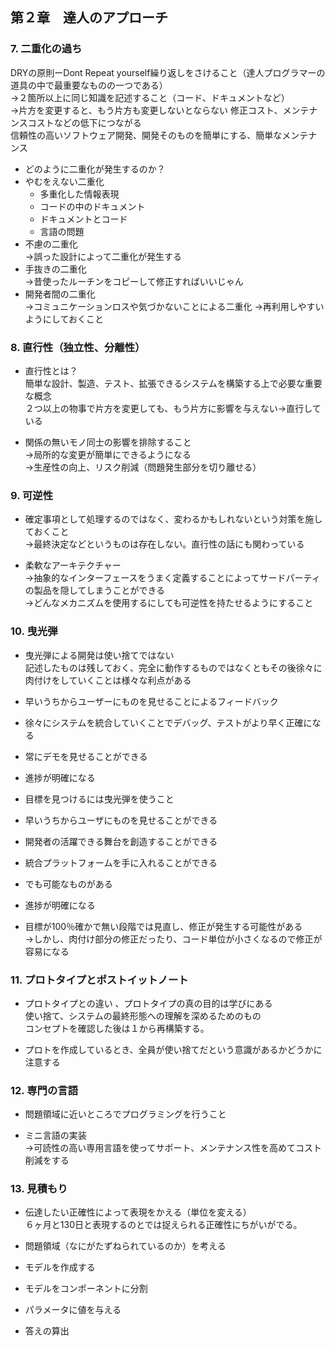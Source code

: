 ## 第２章　達人のアプローチ
### 7. 二重化の過ち  
DRYの原則ーDont Repeat yourself繰り返しをさけること（達人プログラマーの道具の中で最重要なものの一つである）  
→２箇所以上に同じ知識を記述すること（コード、ドキュメントなど）  
→片方を変更すると、もう片方も変更しないとならない
修正コスト、メンテナンスコストなどの低下につながる  
信頼性の高いソフトウェア開発、開発そのものを簡単にする、簡単なメンテナンス

* どのように二重化が発生するのか？
 * やむをえない二重化
   * 多重化した情報表現
   * コードの中のドキュメント
   * ドキュメントとコード
   * 言語の問題  
 * 不慮の二重化  
→誤った設計によって二重化が発生する
 * 手抜きの二重化  
→昔使ったルーチンをコピーして修正すればいいじゃん
 * 開発者間の二重化  
→コミュニケーションロスや気づかないことによる二重化
→再利用しやすいようにしておくこと

### 8. 直行性（独立性、分離性）
* 直行性とは？  
簡単な設計、製造、テスト、拡張できるシステムを構築する上で必要な重要な概念  
２つ以上の物事で片方を変更しても、もう片方に影響を与えない→直行している

* 関係の無いモノ同士の影響を排除すること  
→局所的な変更が簡単にできるようになる  
→生産性の向上、リスク削減（問題発生部分を切り離せる）  

### 9. 可逆性
* 確定事項として処理するのではなく、変わるかもしれないという対策を施しておくこと  
→最終決定などというものは存在しない。直行性の話にも関わっている  

* 柔軟なアーキテクチャー  
→抽象的なインターフェースをうまく定義することによってサードパーティの製品を隠してしまうことができる  
→どんなメカニズムを使用するにしても可逆性を持たせるようにすること

### 10. 曳光弾
* 曳光弾による開発は使い捨てではない  
記述したものは残しておく、完全に動作するものではなくともその後徐々に肉付けをしていくことは様々な利点がある
 * 早いうちからユーザーにものを見せることによるフィードバック
 * 徐々にシステムを統合していくことでデバッグ、テストがより早く正確になる
 * 常にデモを見せることができる
 * 進捗が明確になる


* 目標を見つけるには曳光弾を使うこと
 * 早いうちからユーザにものを見せることができる
 * 開発者の活躍できる舞台を創造することができる
 * 統合プラットフォームを手に入れることができる
 * でも可能なものがある
 * 進捗が明確になる


 * 目標が100％確かで無い段階では見直し、修正が発生する可能性がある  
 →しかし、肉付け部分の修正だったり、コード単位が小さくなるので修正が容易になる

### 11. プロトタイプとポストイットノート
* プロトタイプとの違い 、プロトタイプの真の目的は学びにある  
使い捨て、システムの最終形態への理解を深めるためのもの  
コンセプトを確認した後は１から再構築する。  

* プロトを作成しているとき、全員が使い捨てだという意識があるかどうかに注意する

### 12. 専門の言語
* 問題領域に近いところでプログラミングを行うこと

* ミニ言語の実装  
→可読性の高い専用言語を使ってサポート、メンテナンス性を高めてコスト削減をする

### 13. 見積もり
* 伝達したい正確性によって表現をかえる（単位を変える）  
６ヶ月と130日と表現するのとでは捉えられる正確性にちがいがでる。

 * 問題領域（なにがたずねられているのか）を考える
 * モデルを作成する
 * モデルをコンポーネントに分割
 * パラメータに値を与える
 * 答えの算出
